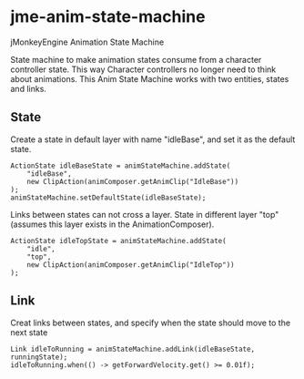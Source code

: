 # jme-anim-state-machine
jMonkeyEngine Animation State Machine

State machine to make animation states consume from a character controller state.
This way Character controllers no longer need to think about animations.
This Anim State Machine works with two entities, states and links.

## State

Create a state in default layer with name "idleBase", and set it as the default state.
```
ActionState idleBaseState = animStateMachine.addState(
    "idleBase", 
    new ClipAction(animComposer.getAnimClip("IdleBase"))
);
animStateMachine.setDefaultState(idleBaseState);
```

Links between states can not cross a layer.
State in different layer "top" (assumes this layer exists in the AnimationComposer).
```
ActionState idleTopState = animStateMachine.addState(
    "idle",
    "top", 
    new ClipAction(animComposer.getAnimClip("IdleTop"))
);
```

## Link
Creat links between states, and specify when the state should move to the next state  
```
Link idleToRunning = animStateMachine.addLink(idleBaseState, runningState);
idleToRunning.when(() -> getForwardVelocity.get() >= 0.01f);
```
